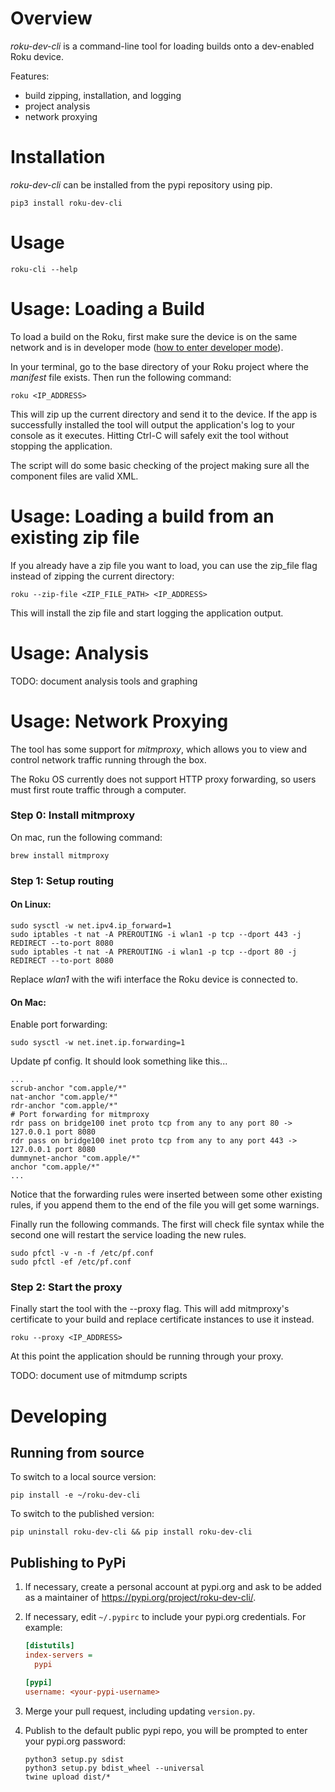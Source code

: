 # Overview

_roku-dev-cli_ is a command-line tool for loading builds onto a dev-enabled Roku
device.

Features:

- build zipping, installation, and logging
- project analysis
- network proxying

# Installation

_roku-dev-cli_ can be installed from the pypi repository using pip.

```shell
pip3 install roku-dev-cli
```

# Usage

`roku-cli --help`

# Usage: Loading a Build

To load a build on the Roku, first make sure the device is on the same network
and is in developer mode
([how to enter developer mode](https://sdkdocs.roku.com/display/sdkdoc/Loading+and+Running+Your+Application#LoadingandRunningYourApplication-EnablingDevelopmentModeonyourbox)).

In your terminal, go to the base directory of your Roku project where the
_manifest_ file exists. Then run the following command:

```shell
roku <IP_ADDRESS>
```

This will zip up the current directory and send it to the device. If the app is
successfully installed the tool will output the application's log to your
console as it executes. Hitting Ctrl-C will safely exit the tool without
stopping the application.

The script will do some basic checking of the project making sure all the
component files are valid XML.

# Usage: Loading a build from an existing zip file

If you already have a zip file you want to load, you can use the zip_file flag
instead of zipping the current directory:

```shell
roku --zip-file <ZIP_FILE_PATH> <IP_ADDRESS>
```

This will install the zip file and start logging the application output.

# Usage: Analysis

TODO: document analysis tools and graphing

# Usage: Network Proxying

The tool has some support for _mitmproxy_, which allows you to view and control
network traffic running through the box.

The Roku OS currently does not support HTTP proxy forwarding, so users must
first route traffic through a computer.

### Step 0: Install mitmproxy

On mac, run the following command:

```shell
brew install mitmproxy
```

### Step 1: Setup routing

#### On Linux:

```shell
sudo sysctl -w net.ipv4.ip_forward=1
sudo iptables -t nat -A PREROUTING -i wlan1 -p tcp --dport 443 -j REDIRECT --to-port 8080
sudo iptables -t nat -A PREROUTING -i wlan1 -p tcp --dport 80 -j REDIRECT --to-port 8080
```

Replace _wlan1_ with the wifi interface the Roku device is connected to.

#### On Mac:

Enable port forwarding:

```shell
sudo sysctl -w net.inet.ip.forwarding=1
```

Update pf config. It should look something like this...

```shell
...
scrub-anchor "com.apple/*"
nat-anchor "com.apple/*"
rdr-anchor "com.apple/*"
# Port forwarding for mitmproxy
rdr pass on bridge100 inet proto tcp from any to any port 80 -> 127.0.0.1 port 8080
rdr pass on bridge100 inet proto tcp from any to any port 443 -> 127.0.0.1 port 8080
dummynet-anchor "com.apple/*"
anchor "com.apple/*"
...
```

Notice that the forwarding rules were inserted between some other existing
rules, if you append them to the end of the file you will get some warnings.

Finally run the following commands. The first will check file syntax while the
second one will restart the service loading the new rules.

```shell
sudo pfctl -v -n -f /etc/pf.conf
sudo pfctl -ef /etc/pf.conf
```

### Step 2: Start the proxy

Finally start the tool with the --proxy flag. This will add mitmproxy's
certificate to your build and replace certificate instances to use it instead.

```shell
roku --proxy <IP_ADDRESS>
```

At this point the application should be running through your proxy.

TODO: document use of mitmdump scripts

# Developing

## Running from source

To switch to a local source version:

```shell
pip install -e ~/roku-dev-cli
```

To switch to the published version:

```shell
pip uninstall roku-dev-cli && pip install roku-dev-cli
```

## Publishing to PyPi

1.  If necessary, create a personal account at pypi.org and ask to be added as a
    maintainer of https://pypi.org/project/roku-dev-cli/.

2.  If necessary, edit `~/.pypirc` to include your pypi.org credentials. For
    example:

    ```ini
    [distutils]
    index-servers =
      pypi

    [pypi]
    username: <your-pypi-username>
    ```

3.  Merge your pull request, including updating `version.py`.

4.  Publish to the default public pypi repo, you will be prompted to enter your
    pypi.org password:

    ```shell
    python3 setup.py sdist
    python3 setup.py bdist_wheel --universal
    twine upload dist/*
    ```
